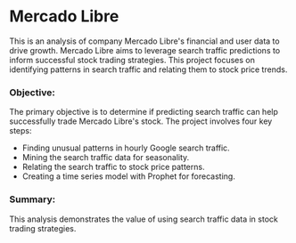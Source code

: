 # Mercado Libre
This is an analysis of company Mercado Libre's financial and user data to drive growth. Mercado Libre aims to leverage search traffic predictions to inform successful stock trading strategies. This project focuses on identifying patterns in search traffic and relating them to stock price trends.
### Objective:
The primary objective is to determine if predicting search traffic can help successfully trade Mercado Libre's stock. The project involves four key steps:
* Finding unusual patterns in hourly Google search traffic.
* Mining the search traffic data for seasonality.
* Relating the search traffic to stock price patterns.
* Creating a time series model with Prophet for forecasting.
### Summary:
This analysis demonstrates the value of using search traffic data in stock trading strategies.
